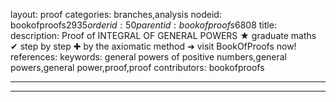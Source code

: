 layout: proof
categories: branches,analysis
nodeid: bookofproofs$2935
orderid: 50
parentid: bookofproofs$6808
title: 
description:  Proof of INTEGRAL OF GENERAL POWERS &#9733; graduate maths &#10004; step by step &#10010; by the axiomatic method &#10140; visit BookOfProofs now!
references: 
keywords: general powers of positive numbers,general powers,general power,proof,proof
contributors: bookofproofs

---


---

